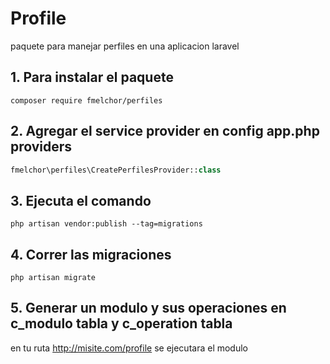 # Profile
paquete para manejar perfiles en una aplicacion laravel

## 1. Para instalar el paquete
```
composer require fmelchor/perfiles
```
## 2. Agregar el service provider en config app.php providers
```PHP
fmelchor\perfiles\CreatePerfilesProvider::class
```
## 3. Ejecuta el comando
```
php artisan vendor:publish --tag=migrations
```
## 4. Correr las migraciones 
```
php artisan migrate
```
## 5. Generar un modulo y sus operaciones en c_modulo tabla y c_operation tabla
 en tu ruta http://misite.com/profile se ejecutara el modulo

